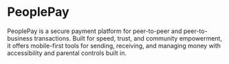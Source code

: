 # PeoplePay
PeoplePay is a secure payment platform for peer-to-peer and peer-to-business transactions. Built for speed, trust, and community empowerment, it offers mobile-first tools for sending, receiving, and managing money with accessibility and parental controls built in.
